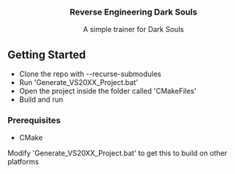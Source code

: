 <a name="readme-top"></a>

<h3 align="center">Reverse Engineering Dark Souls</h3>
  <p align="center">
    A simple trainer for Dark Souls
  </p>
</div>

## Getting Started
* Clone the repo with --recurse-submodules
* Run 'Generate_VS20XX_Project.bat'
* Open the project inside the folder called 'CMakeFiles'
* Build and run

### Prerequisites
* CMake

Modify 'Generate_VS20XX_Project.bat' to get this to build on other platforms

